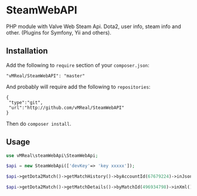 SteamWebAPI
===========

PHP module with Valve Web Steam Api. Dota2, user info, steam info and other.  (Plugins for Symfony, Yii and others). 



Installation
------------


 Add the following to `require` section of your `composer.json`:

 ```
"vMReal/SteamWebAPI": "master"

 ```
 
 And probably will require add the following to `repositories`:
 
  ```
{
   "type":"git",
   "url":"http://github.com/vMReal/SteamWebAPI"
}

 ```
 

 Then do `composer install`.
 
 

Usage
-----


 ```php
 use vMReal\steamWebApi\SteamWebApi;
 
 $api = new SteamWebApi(['devKey'=> 'key xxxxx']);
 
 $api->getDota2Match()->getMatchHistory()->byAccountId(67679224)->inJson();
 
 $api->getDota2Match()->getMatchDetails()->byMatchId(496934798)->inXml();
 
 ```
